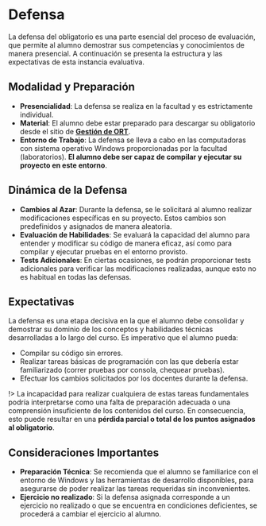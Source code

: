# Defensa

La defensa del obligatorio es una parte esencial del proceso de evaluación, que permite al alumno demostrar sus competencias y conocimientos de manera presencial. A continuación se presenta la estructura y las expectativas de esta instancia evaluativa.

## Modalidad y Preparación

- **Presencialidad**: La defensa se realiza en la facultad y es estrictamente individual.
- **Material**: El alumno debe estar preparado para descargar su obligatorio desde el sitio de **[Gestión de ORT](http://gestion.ort.edu.uy)**.
- **Entorno de Trabajo**: La defensa se lleva a cabo en las computadoras con sistema operativo Windows proporcionadas por la facultad (laboratorios). **El alumno debe ser capaz de compilar y ejecutar su proyecto en este entorno**.

## Dinámica de la Defensa

- **Cambios al Azar**: Durante la defensa, se le solicitará al alumno realizar modificaciones específicas en su proyecto. Estos cambios son predefinidos y asignados de manera aleatoria.
- **Evaluación de Habilidades**: Se evaluará la capacidad del alumno para entender y modificar su código de manera eficaz, así como para compilar y ejecutar pruebas en el entorno provisto.
- **Tests Adicionales**: En ciertas ocasiones, se podrán proporcionar tests adicionales para verificar las modificaciones realizadas, aunque esto no es habitual en todas las defensas.

## Expectativas

La defensa es una etapa decisiva en la que el alumno debe consolidar y demostrar su dominio de los conceptos y habilidades técnicas desarrolladas a lo largo del curso. Es imperativo que el alumno pueda:

- Compilar su código sin errores.
- Realizar tareas básicas de programación con las que debería estar familiarizado (correr pruebas por consola, chequear pruebas).
- Efectuar los cambios solicitados por los docentes durante la defensa.

!> La incapacidad para realizar cualquiera de estas tareas fundamentales podría interpretarse como una falta de preparación adecuada o una comprensión insuficiente de los contenidos del curso. En consecuencia, esto puede resultar en una **pérdida parcial o total de los puntos asignados al obligatorio**.

## Consideraciones Importantes

- **Preparación Técnica**: Se recomienda que el alumno se familiarice con el entorno de Windows y las herramientas de desarrollo disponibles, para asegurarse de poder realizar las tareas requeridas sin inconvenientes.
- **Ejercicio no realizado**: Si la defensa asignada corresponde a un ejercicio no realizado o que se encuentra en condiciones deficientes, se procederá a cambiar el ejercicio al alumno.
